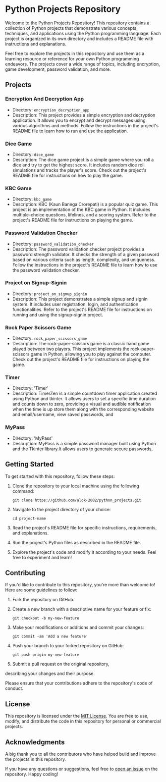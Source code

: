 # Python Projects Repository

Welcome to the Python Projects Repository! This repository contains a collection of Python projects that demonstrate various concepts, techniques, and applications using the Python programming language. Each project is organized in its own directory and includes a README file with instructions and explanations.

Feel free to explore the projects in this repository and use them as a learning resource or reference for your own Python programming endeavors. The projects cover a wide range of topics, including encryption, game development, password validation, and more.

## Projects

### Encryption And Decryption App

- Directory: `encryption_decryption_app`
- Description: This project provides a simple encryption and decryption application. It allows you to encrypt and decrypt messages using various algorithms and methods. Follow the instructions in the project's README file to learn how to run and use the application.

### Dice Game

- Directory: `dice_game`
- Description: The dice game project is a simple game where you roll a dice and try to get the highest score. It includes random dice roll simulations and tracks the player's score. Check out the project's README file for instructions on how to play the game.

### KBC Game

- Directory: `kbc_game`
- Description: KBC (Kaun Banega Crorepati) is a popular quiz game. This project is an implementation of the KBC game in Python. It includes multiple-choice questions, lifelines, and a scoring system. Refer to the project's README file for instructions on playing the game.

### Password Validation Checker

- Directory: `password_validation_checker`
- Description: The password validation checker project provides a password strength validator. It checks the strength of a given password based on various criteria such as length, complexity, and uniqueness. Follow the instructions in the project's README file to learn how to use the password validation checker.

### Project on Signup-Signin

- Directory: `project_on_signup_signin`
- Description: This project demonstrates a simple signup and signin system. It includes user registration, login, and authentication functionalities. Refer to the project's README file for instructions on running and using the signup-signin project.

### Rock Paper Scissors Game

- Directory: `rock_paper_scissors_game`
- Description: The rock-paper-scissors game is a classic hand game played between two players. This project implements the rock-paper-scissors game in Python, allowing you to play against the computer. Check out the project's README file for instructions on playing the game.


### Timer
- Directory: 'Timer'
- Description: TimerZen is a simple countdown timer application created using Python and tkinter. It allows users to set a specific time duration and counts down to zero, providing a visual and audible notification when the time is up store them along with the corresponding website and email/username, view saved passwords, and

### MyPass
- Directory: 'MyPass'
- Description: MyPass is a simple password manager built using Python and the Tkinter library.It allows users to generate secure passwords,
## Getting Started

To get started with this repository, follow these steps:

1. Clone the repository to your local machine using the following command:

   ```shell
   git clone https://github.com/alok-2002/python_projects.git
   ```

2. Navigate to the project directory of your choice:

   ```shell
   cd project-name
   ```

3. Read the project's README file for specific instructions, requirements, and explanations.

4. Run the project's Python files as described in the README file.

5. Explore the project's code and modify it according to your needs. Feel free to experiment and learn!

## Contributing

If you'd like to contribute to this repository, you're more than welcome to! Here are some guidelines to follow:

1. Fork the repository on GitHub.

2. Create a new branch with a descriptive name for your feature or fix:

   ```shell
   git checkout -b my-new-feature
   ```

3. Make your modifications or additions and commit your changes:

   ```shell
   git commit -am 'Add a new feature'
   ```

4. Push your branch to your forked repository on GitHub:

   ```shell
   git push origin my-new-feature
   ```

5. Submit a pull request on the original repository,

 describing your changes and their purpose.

Please ensure that your contributions adhere to the repository's code of conduct.

## License

This repository is licensed under the [MIT License](LICENSE). You are free to use, modify, and distribute the code in this repository for personal or commercial projects.

## Acknowledgments

A big thank you to all the contributors who have helped build and improve the projects in this repository.

If you have any questions or suggestions, feel free to [open an issue](https://github.com/alok-2002/python_projects/issues) on the repository. Happy coding!
